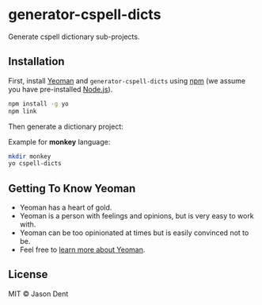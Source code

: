 # generator-cspell-dicts

Generate cspell dictionary sub-projects.

## Installation

First, install [Yeoman](http://yeoman.io) and `generator-cspell-dicts` using [npm](https://www.npmjs.com/)
(we assume you have pre-installed [Node.js](https://nodejs.org/)).

```bash
npm install -g yo
npm link
```

Then generate a dictionary project:

Example for **monkey** language:

```bash
mkdir monkey
yo cspell-dicts
```

## Getting To Know Yeoman

* Yeoman has a heart of gold.
* Yeoman is a person with feelings and opinions, but is very easy to work with.
* Yeoman can be too opinionated at times but is easily convinced not to be.
* Feel free to [learn more about Yeoman](http://yeoman.io/).

## License

MIT © Jason Dent
